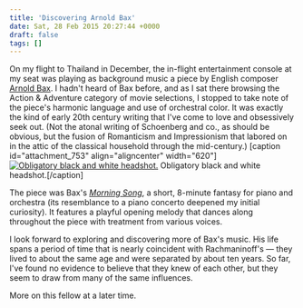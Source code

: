 ```yaml
---
title: 'Discovering Arnold Bax'
date: Sat, 28 Feb 2015 20:27:44 +0000
draft: false
tags: []
---
```


On my flight to Thailand in December, the in-flight entertainment console at my seat was playing as background music a piece by English composer [Arnold Bax](http://arnoldbax.com "Arnold Bax"). I hadn't heard of Bax before, and as I sat there browsing the Action & Adventure category of movie selections, I stopped to take note of the piece's harmonic language and use of orchestral color. It was exactly the kind of early 20th century writing that I've come to love and obsessively seek out. (Not the atonal writing of Schoenberg and co., as should be obvious, but the fusion of Romanticism and Impressionism that labored on in the attic of the classical household through the mid-century.) \[caption id="attachment\_753" align="aligncenter" width="620"\][![Obligatory black and white headshot.](https://alexchao-blog-media.s3.amazonaws.com/2021/07/0a6ef-arnold-bax.jpg)](https://alexchao-blog-media.s3.amazonaws.com/2021/07/0a6ef-arnold-bax.jpg) Obligatory black and white headshot.\[/caption\]

The piece was Bax's [_Morning Song_](https://www.youtube.com/watch?v=Y04hqD7nATk), a short, 8-minute fantasy for piano and orchestra (its resemblance to a piano concerto deepened my initial curiosity). It features a playful opening melody that dances along throughout the piece with treatment from various voices.

I look forward to exploring and discovering more of Bax's music. His life spans a period of time that is nearly coincident with Rachmaninoff's — they lived to about the same age and were separated by about ten years. So far, I've found no evidence to believe that they knew of each other, but they seem to draw from many of the same influences.

More on this fellow at a later time.
